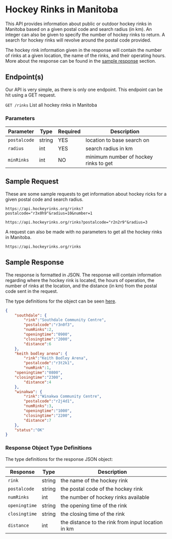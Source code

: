 # Hockey Rinks in Manitoba

This API provides information about public or outdoor hockey rinks in Manitoba based on a given postal code and search radius (in km). An integer can also be given to specify the number of hockey rinks to return. A search for hockey rinks will revolve around the postal code provided.

The hockey rink information given in the response will contain the number of rinks at a given location, the name of the rinks, and their operating hours. More about the response can be found in the [sample response](#sample-response) section.

## Endpoint(s)

Our API is very simple, as there is only one endpoint. This endpoint can be hit using a GET request.

`GET /rinks` List all hockey rinks in Manitoba

### Parameters

| Parameter   |  Type  | Required |        Description            |
|-------------|--------|----------|-------------------------------|
| `postalcode`| string | YES      | location to base search on    |
| `radius`    |   int  | YES      | search radius in km           |
| `minRinks`    |   int  | NO       | minimum number of hockey rinks to get |

## Sample Request

These are some sample requests to get information about hockey ricks for a given postal code and search radius.

```
https://api.hockeyrinks.org/rinks?postalcode="r3x0h9"&radius=10&number=1

https://api.hockeyrinks.org/rinks?postalcode="r2n2r9"&radius=3
```

A request can also be made with no parameters to get all the hockey rinks in Manitoba.

```
https://api.hockeyrinks.org/rinks
```

## Sample Response

The response is formatted in JSON. The response will contain information regarding where the hockey rink is located, the hours of operation, the number of rinks at the location, and the distance (in km) from the postal code sent in the request. 

The type definitions for the object can be seen [here](#response-object-type-definitions).

``` json
{
    "southdale": {
        "rink":"Southdale Community Centre",
        "postalcode":"r3n0f3",
        "numRinks":2,
        "openingtime":"0900",
        "closingtime":"2000",
        "distance":6
    },     
    "keith bodley arena": { 
        "rink":"Keith Bodley Arena",
        "postalcode":"r3t2k1",
        "numRink":1,
	"openingtime":"0800",
	"closingtime":"2300",
        "distance":4
    },
    "winakwa": {
        "rink":"Winakwa Community Centre",
        "postalcode":"r2j4d1",
        "numRinks":3,
        "openingtime":"1000",
        "closingtime":"2200",
        "distance":7
    },
    "status":"OK"
}
```

### Response Object Type Definitions

The type definitions for the response JSON object:

| Response     |  Type  |          Description                               |
|--------------|--------|----------------------------------------------------|
| `rink`       | string | the name of the hockey rink                        |
| `postalcode` | string | the postal code of the hockey rink                 |
| `numRinks`   | int    | the number of hockey rinks available               |
| `openingtime`| string | the opening time of the rink                       |
| `closingtime`| string | the closing time of the rink                       |
| `distance`   | int    | the distance to the rink from input location in km |
